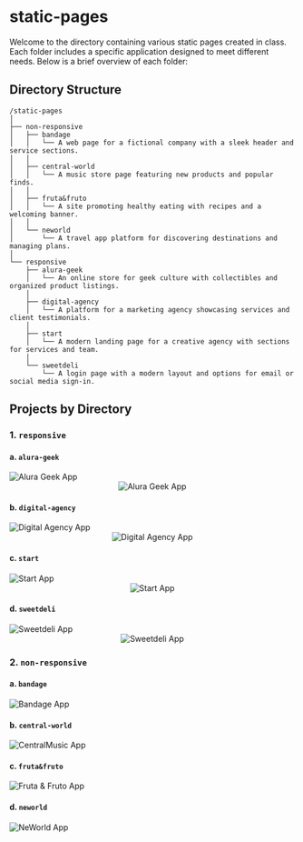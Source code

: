 # static-pages

Welcome to the directory containing various static pages created in class. Each folder includes a specific application designed to meet different needs. Below is a brief overview of each folder:

## Directory Structure

```
/static-pages
│
├── non-responsive
│   ├── bandage
│   │   └── A web page for a fictional company with a sleek header and service sections.
│   │
│   ├── central-world
│   │   └── A music store page featuring new products and popular finds.
│   │
│   ├── fruta&fruto
│   │   └── A site promoting healthy eating with recipes and a welcoming banner.
│   │
│   └── neworld
│       └── A travel app platform for discovering destinations and managing plans.
│
└── responsive
    ├── alura-geek
    │   └── An online store for geek culture with collectibles and organized product listings.
    │
    ├── digital-agency
    │   └── A platform for a marketing agency showcasing services and client testimonials.
    │
    ├── start
    │   └── A modern landing page for a creative agency with sections for services and team.
    │
    └── sweetdeli
        └── A login page with a modern layout and options for email or social media sign-in.
```

## Projects by Directory

### 1. `responsive`

#### a. `alura-geek`
<div>
    <img src="../media/alura1.PNG" alt="Alura Geek App">
</div>
<div style="display: flex; justify-content: center">
    <img src="../media/alura2.PNG" alt="Alura Geek App">
</div>

#### b. `digital-agency`
<div>
    <img src="../media/digital-agency1.PNG" alt="Digital Agency App">
</div>
<div style="display: flex; justify-content: center">
    <img src="../media/digital-agency2.PNG" alt="Digital Agency App">
</div>

#### c. `start`
<div>
    <img src="../media/start1.PNG" alt="Start App">
</div>
<div style="display: flex; justify-content: center">
    <img src="../media/start4.PNG" alt="Start App">
</div>

#### d. `sweetdeli`
<div>
    <img src="../media/sweetdeli1.PNG" alt="Sweetdeli App">
</div>
<div style="display: flex; justify-content: center">
    <img src="../media/sweetdeli2.PNG" alt="Sweetdeli App">
</div>

### 2. `non-responsive`

#### a. `bandage`
<div>
    <img src="../media/bandage1.PNG" alt="Bandage App">
</div>

#### b. `central-world`
<div>
    <img src="../media/centralmusic1.PNG" alt="CentralMusic App">
</div>

#### c. `fruta&fruto`
<div>
    <img src="../media/fruta&fruto1.PNG" alt="Fruta & Fruto App">
</div>

#### d. `neworld`
<div>
    <img src="../media/neworld1.PNG" alt="NeWorld App">
</div>
